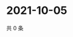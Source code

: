 # 2021-10-05

共 0 条

<!-- BEGIN WEIBO -->
<!-- 最后更新时间 Tue Oct 05 2021 20:17:22 GMT+0800 (China Standard Time) -->

<!-- END WEIBO -->
